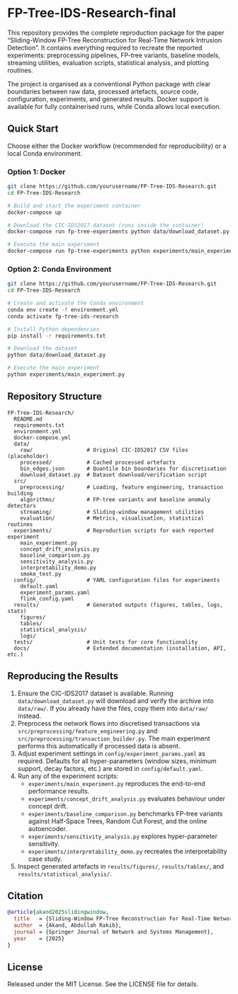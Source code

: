 # FP-Tree-IDS-Research-final

This repository provides the complete reproduction package for the paper “Sliding-Window FP-Tree Reconstruction for Real-Time Network Intrusion Detection”. It contains everything required to recreate the reported experiments: preprocessing pipelines, FP-tree variants, baseline models, streaming utilities, evaluation scripts, statistical analysis, and plotting routines.

The project is organised as a conventional Python package with clear boundaries between raw data, processed artefacts, source code, configuration, experiments, and generated results. Docker support is available for fully containerised runs, while Conda allows local execution.

## Quick Start

Choose either the Docker workflow (recommended for reproducibility) or a local Conda environment.

### Option 1: Docker

```bash
git clone https://github.com/yourusername/FP-Tree-IDS-Research.git
cd FP-Tree-IDS-Research

# Build and start the experiment container
docker-compose up

# Download the CIC-IDS2017 dataset (runs inside the container)
docker-compose run fp-tree-experiments python data/download_dataset.py

# Execute the main experiment
docker-compose run fp-tree-experiments python experiments/main_experiment.py
```

### Option 2: Conda Environment

```bash
git clone https://github.com/yourusername/FP-Tree-IDS-Research.git
cd FP-Tree-IDS-Research

# Create and activate the Conda environment
conda env create -f environment.yml
conda activate fp-tree-ids-research

# Install Python dependencies
pip install -r requirements.txt

# Download the dataset
python data/download_dataset.py

# Execute the main experiment
python experiments/main_experiment.py
```

## Repository Structure

```
FP-Tree-IDS-Research/
  README.md
  requirements.txt
  environment.yml
  docker-compose.yml
  data/
    raw/                 # Original CIC-IDS2017 CSV files (placeholder)
    processed/           # Cached processed artefacts
    bin_edges.json       # Quantile bin boundaries for discretisation
    download_dataset.py  # Dataset download/verification script
  src/
    preprocessing/       # Loading, feature engineering, transaction building
    algorithms/          # FP-tree variants and baseline anomaly detectors
    streaming/           # Sliding-window management utilities
    evaluation/          # Metrics, visualisation, statistical routines
  experiments/           # Reproduction scripts for each reported experiment
    main_experiment.py
    concept_drift_analysis.py
    baseline_comparison.py
    sensitivity_analysis.py
    interpretability_demo.py
    smoke_test.py
  config/                # YAML configuration files for experiments
    default.yaml
    experiment_params.yaml
    flink_config.yaml
  results/               # Generated outputs (figures, tables, logs, stats)
    figures/
    tables/
    statistical_analysis/
    logs/
  tests/                 # Unit tests for core functionality
  docs/                  # Extended documentation (installation, API, etc.)
```

## Reproducing the Results

1. Ensure the CIC-IDS2017 dataset is available. Running `data/download_dataset.py` will download and verify the archive into `data/raw/`. If you already have the files, copy them into `data/raw/` instead.
2. Preprocess the network flows into discretised transactions via `src/preprocessing/feature_engineering.py` and `src/preprocessing/transaction_builder.py`. The main experiment performs this automatically if processed data is absent.
3. Adjust experiment settings in `config/experiment_params.yaml` as required. Defaults for all hyper-parameters (window sizes, minimum support, decay factors, etc.) are stored in `config/default.yaml`.
4. Run any of the experiment scripts:
   - `experiments/main_experiment.py` reproduces the end-to-end performance results.
   - `experiments/concept_drift_analysis.py` evaluates behaviour under concept drift.
   - `experiments/baseline_comparison.py` benchmarks FP-tree variants against Half-Space Trees, Random Cut Forest, and the online autoencoder.
   - `experiments/sensitivity_analysis.py` explores hyper-parameter sensitivity.
   - `experiments/interpretability_demo.py` recreates the interpretability case study.
5. Inspect generated artefacts in `results/figures/`, `results/tables/`, and `results/statistical_analysis/`.

## Citation

```bibtex
@article{akand2025slidingwindow,
  title   = {Sliding-Window FP-Tree Reconstruction for Real-Time Network Intrusion Detection},
  author  = {Akand, Abdullah Rakib},
  journal = {Springer Journal of Network and Systems Management},
  year    = {2025}
}
```

## License

Released under the MIT License. See the LICENSE file for details.

